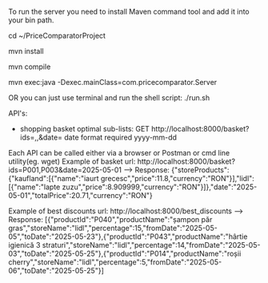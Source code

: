 To run the server you need to install Maven command tool and add it into your bin path.

cd ~/PriceComparatorProject

mvn install

mvn compile

mvn exec:java -Dexec.mainClass=com.pricecomparator.Server 

OR you can just use terminal and run the shell script: ./run.sh

API's:
- shopping basket optimal sub-lists: GET http://localhost:8000/basket?ids=<id1>,<id2>,<id3>&date=<date>
date format required yyyy-mm-dd

Each API can be called either via a browser or Postman or cmd line utility(eg. wget)
Example of basket url:
http://localhost:8000/basket?ids=P001,P003&date=2025-05-01 --> Response: {"storeProducts":{"kaufland":[{"name":"iaurt grecesc","price":11.8,"currency":"RON"}],"lidl":[{"name":"lapte zuzu","price":8.909999,"currency":"RON"}]},"date":"2025-05-01","totalPrice":20.71,"currency":"RON"}

Example of best discounts url:
http://localhost:8000/best_discounts --> Response: [{"productId":"P040","productName":"șampon păr gras","storeName":"lidl","percentage":15,"fromDate":"2025-05-05","toDate":"2025-05-23"},{"productId":"P043","productName":"hârtie igienică 3 straturi","storeName":"lidl","percentage":14,"fromDate":"2025-05-03","toDate":"2025-05-25"},{"productId":"P014","productName":"roșii cherry","storeName":"lidl","percentage":5,"fromDate":"2025-05-06","toDate":"2025-05-25"}]